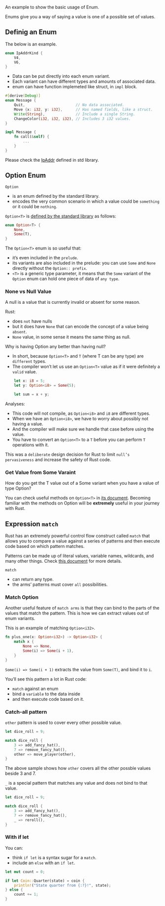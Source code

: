 An example to show the basic usage of Enum.

Enums give you a way of saying a value is one of a possible set of values.

## Definig an Enum

The below is an example.

```rust
enum IpAddrKind {
    V4,
    V6,
}
```

- Data can be put directly into each enum variant. 
- Each variant can have different types and amounts of associated data.
- enum can have function implemeted like struct, in `impl` block.

```rust
#[derive(Debug)]
enum Message {
    Quit,                       // No data associated.
    Move {x: i32, y: i32},      // Has named fields, like a struct.
    Write(String),              // Include a single String.
    ChangeColor(i32, i32, i32), // Includes 3 i32 values.
}

impl Message {
    fn call(&self) {
        ...
    }
}
```

Please check the [IpAddr](https://doc.rust-lang.org/stable/std/net/enum.IpAddr.html) defined in std library.

## Option Enum

`Option` 

- is an enum defined by the standard library.
- encodes the very common scenario in which a value could be `something` or it could be `nothing`.

`Option<T>` is [defined by the standard library](https://doc.rust-lang.org/stable/std/option/enum.Option.html) as follows:

```rust
enum Option<T> {
    None,
    Some(T),
}
```

The `Option<T>` enum is so useful that:
- it’s even included in the `prelude`.
- its variants are also included in the prelude: you can use `Some` and `None` directly without the `Option:: prefix`.
- `<T>` is a generic type parameter, it means that the `Some` variant of the `Option` enum can hold one piece of data of `any type`.

### None vs Null Value

A null is a value that is currently invalid or absent for some reason.

Rust:

- does `not` have nulls
- but it does have `None` that can encode the concept of a value being `absent`.
- `None` value, in some sense it means the same thing as null. 

Why is having Option<T> any better than having null?

- In short, because `Option<T>` and `T` (where T can be any type) are `different` types.
- The compiler won’t let us use an `Option<T>` value as if it were definitely a `valid` value. 

```rust
    let x: i8 = 5;
    let y: Option<i8> = Some(5);

    let sum = x + y;
```

Analyses:

- This code will not compile, as `Option<i8>` and `i8` are different types.
- When we have an `Option<i8>`, we have to worry about possibly not having a value.
- And the compiler will make sure we handle that case before using the value.
- You have to convert an `Option<T>` to a `T` before you can perform `T` operations with it.

This was a `deliberate` design decision for Rust to limit `null’s pervasiveness` and increase the safety of Rust code.

### Get Value from Some Varaint

How do you get the T value out of a Some variant when you have a value of type Option<T>?

You can check useful methods on `Option<T>` in [its document](https://doc.rust-lang.org/stable/std/option/enum.Option.html). Becoming familiar with the methods on Option<T> will be **extremely** useful in your journey with Rust.


## Expression `match`

Rust has an extremely powerful control flow construct called `match` that allows you to compare a value against a series of patterns and then execute code based on which pattern matches. 

Patterns can be made up of literal values, variable names, wildcards, and many other things. Check [this document](https://doc.rust-lang.org/stable/book/ch18-00-patterns.html) for more details.

`match` 
- can return any type.
- the arms’ patterns must cover `all` possibilities.

### Match Option<T>

Another useful feature of `match arms` is that they can bind to the parts of the values that match the pattern. This is how we can extract values out of enum variants.

This is an example of matching `Option<i32>`.

```rust
fn plus_one(x: Option<i32>) -> Option<i32> {
    match x {
        None => None,
        Some(i) => Some(i + 1),
    }
}
```

`Some(i) => Some(i + 1)` extracts the value from `Some(T)`, and bind it to `i`.

You’ll see this pattern a lot in Rust code: 

- `match` against an enum
- bind a `variable` to the data inside
- and then execute code based on it.

### Catch-all pattern

`other` pattern is used to cover every other possible value.

```rust
let dice_roll = 9;

match dice_roll {
    3 => add_fancy_hat(),
    7 => remove_fancy_hat(),
    other => move_player(other),
}
```

The above sample shows how `other` covers all the other possble values beside 3 and 7.

`_` is a special pattern that matches any value and does not bind to that value.

```rust
let dice_roll = 9;

match dice_roll {
    3 => add_fancy_hat(),
    7 => remove_fancy_hat(),
    _ => reroll(),
}
```

### With if let

You can:
- think `if let` is a syntax sugar for a `match`.
- include an `else` with an `if let`.

```rust
let mut count = 0;

if let Coin::Quarter(state) = coin {
    println!("State quarter from {:?}!", state);
} else {
    count += 1;
}
```

